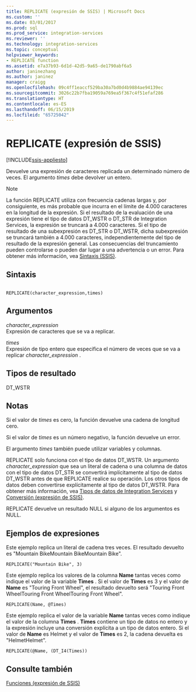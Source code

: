 ```yaml
---
title: REPLICATE (expresión de SSIS) | Microsoft Docs
ms.custom: ''
ms.date: 03/01/2017
ms.prod: sql
ms.prod_service: integration-services
ms.reviewer: ''
ms.technology: integration-services
ms.topic: conceptual
helpviewer_keywords:
- REPLICATE function
ms.assetid: e7a37b93-6d1d-42d5-9a65-de1790abf6a5
author: janinezhang
ms.author: janinez
manager: craigg
ms.openlocfilehash: 09c4ff1eaccf529ba30a7bd0d4b9884ae94139ec
ms.sourcegitcommit: 3026c22b7fba19059a769ea5f367c4f51efaf286
ms.translationtype: HT
ms.contentlocale: es-ES
ms.lasthandoff: 06/15/2019
ms.locfileid: "65725042"
---
```

# <a name="replicate-ssis-expression"></a>REPLICATE (expresión de SSIS)

[!INCLUDE[ssis-appliesto](../../includes/ssis-appliesto-ssvrpluslinux-asdb-asdw-xxx.md)]


  Devuelve una expresión de caracteres replicada un determinado número de veces. El argumento *times* debe devolver un entero.  
  
> [!NOTE]  
>  La función REPLICATE utiliza con frecuencia cadenas largas y, por consiguiente, es más probable que incurra en el límite de 4.000 caracteres en la longitud de la expresión. Si el resultado de la evaluación de una expresión tiene el tipo de datos DT_WSTR o DT_STR de Integration Services, la expresión se truncará a 4.000 caracteres. Si el tipo de resultado de una subexpresión es DT_STR o DT_WSTR, dicha subexpresión se truncará también a 4.000 caracteres, independientemente del tipo de resultado de la expresión general. Las consecuencias del truncamiento pueden controlarse o pueden dar lugar a una advertencia o un error. Para obtener más información, vea [Sintaxis &#40;SSIS&#41;](../../integration-services/expressions/syntax-ssis.md).  
  
## <a name="syntax"></a>Sintaxis  
  
```  
  
REPLICATE(character_expression,times)  
```  
  
## <a name="arguments"></a>Argumentos  
 *character_expression*  
 Expresión de caracteres que se va a replicar.  
  
 *times*  
 Expresión de tipo entero que especifica el número de veces que se va a replicar *character_expression* .  
  
## <a name="result-types"></a>Tipos de resultado  
 DT_WSTR  
  
## <a name="remarks"></a>Notas  
 Si el valor de *times* es cero, la función devuelve una cadena de longitud cero.  
  
 Si el valor de *times* es un número negativo, la función devuelve un error.  
  
 El argumento *times* también puede utilizar variables y columnas.  
  
 REPLICATE solo funciona con el tipo de datos DT_WSTR. Un argumento *character_expression* que sea un literal de cadena o una columna de datos con el tipo de datos DT_STR se convertirá implícitamente al tipo de datos DT_WSTR antes de que REPLICATE realice su operación. Los otros tipos de datos deben convertirse explícitamente al tipo de datos DT_WSTR. Para obtener más información, vea [Tipos de datos de Integration Services](../../integration-services/data-flow/integration-services-data-types.md) y [Conversión &#40;expresión de SSIS&#41;](../../integration-services/expressions/cast-ssis-expression.md).  
  
 REPLICATE devuelve un resultado NULL si alguno de los argumentos es NULL.  
  
## <a name="expression-examples"></a>Ejemplos de expresiones  
 Este ejemplo replica un literal de cadena tres veces. El resultado devuelto es "Mountain BikeMountain BikeMountain Bike".  
  
```  
REPLICATE("Mountain Bike", 3)  
```  
  
 Este ejemplo replica los valores de la columna **Name** tantas veces como indique el valor de la variable **Times** . Si el valor de **Times** es 3 y el valor de **Name** es "Touring Front Wheel", el resultado devuelto será "Touring Front WheelTouring Front WheelTouring Front Wheel".  
  
```  
REPLICATE(Name, @Times)  
```  
  
 Este ejemplo replica el valor de la variable **Name** tantas veces como indique el valor de la columna **Times** . **Times** contiene un tipo de datos no entero y la expresión incluye una conversión explícita a un tipo de datos entero. Si el valor de **Name** es Helmet y el valor de **Times** es 2, la cadena devuelta es "HelmetHelmet".  
  
```  
REPLICATE(@Name, (DT_I4(Times))  
```  
  
## <a name="see-also"></a>Consulte también  
 [Funciones &#40;expresión de SSIS&#41;](../../integration-services/expressions/functions-ssis-expression.md)  
  
  

